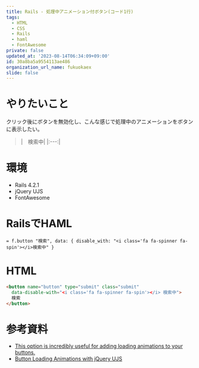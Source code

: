 ```yaml
---
title: Rails - 処理中アニメーション付ボタン(コード1行)
tags:
  - HTML
  - CSS
  - Rails
  - haml
  - FontAwesome
private: false
updated_at: '2023-08-14T06:34:09+09:00'
id: 30a8ba5a9554113ae486
organization_url_name: fukuokaex
slide: false
---
```

# やりたいこと

クリック後にボタンを無効化し、こんな感じで処理中のアニメーションをボタンに表示したい。
>|<i class='fa fa-spinner fa-spin'></i></button>　検索中|
|:---:|

# 環境

- Rails 4.2.1
- jQuery UJS
- FontAwesome

# RailsでHAML

```haml
= f.button "検索", data: { disable_with: "<i class='fa fa-spinner fa-spin'></i>検索中" }
```

# HTML

```html
<button name="button" type="submit" class="submit"
  data-disable-with="<i class='fa fa-spinner fa-spin'></i> 検索中">
  検索
</button>
```

# 参考資料

- [This option is incredibly useful for adding loading animations to your buttons.](https://www.omniref.com/ruby/gems/actionview/4.1.1/symbols/ActionView::Helpers::FormTagHelper/button_tag#annotation=72&line=452)
- [Button Loading Animations with jQuery UJS](https://gorails.com/episodes/button-loading-animations-with-jquery-ujs)
